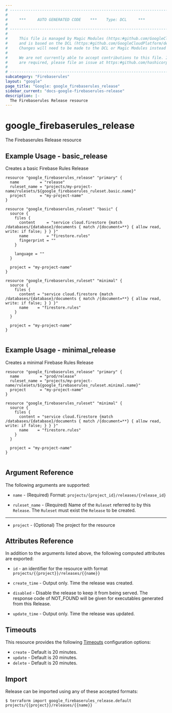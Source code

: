 ```yaml
---
# ----------------------------------------------------------------------------
#
#     ***     AUTO GENERATED CODE    ***    Type: DCL     ***
#
# ----------------------------------------------------------------------------
#
#     This file is managed by Magic Modules (https:#github.com/GoogleCloudPlatform/magic-modules)
#     and is based on the DCL (https:#github.com/GoogleCloudPlatform/declarative-resource-client-library).
#     Changes will need to be made to the DCL or Magic Modules instead of here.
#
#     We are not currently able to accept contributions to this file. If changes
#     are required, please file an issue at https:#github.com/hashicorp/terraform-provider-google/issues/new/choose
#
# ----------------------------------------------------------------------------
subcategory: "Firebaserules"
layout: "google"
page_title: "Google: google_firebaserules_release"
sidebar_current: "docs-google-firebaserules-release"
description: |-
  The Firebaserules Release resource
---
```


# google_firebaserules_release

The Firebaserules Release resource

## Example Usage - basic_release
Creates a basic Firebase Rules Release
```hcl
resource "google_firebaserules_release" "primary" {
  name         = "release"
  ruleset_name = "projects/my-project-name/rulesets/${google_firebaserules_ruleset.basic.name}"
  project      = "my-project-name"
}

resource "google_firebaserules_ruleset" "basic" {
  source {
    files {
      content     = "service cloud.firestore {match /databases/{database}/documents { match /{document=**} { allow read, write: if false; } } }"
      name        = "firestore.rules"
      fingerprint = ""
    }

    language = ""
  }

  project = "my-project-name"
}

resource "google_firebaserules_ruleset" "minimal" {
  source {
    files {
      content = "service cloud.firestore {match /databases/{database}/documents { match /{document=**} { allow read, write: if false; } } }"
      name    = "firestore.rules"
    }
  }

  project = "my-project-name"
}


```
## Example Usage - minimal_release
Creates a minimal Firebase Rules Release
```hcl
resource "google_firebaserules_release" "primary" {
  name         = "prod/release"
  ruleset_name = "projects/my-project-name/rulesets/${google_firebaserules_ruleset.minimal.name}"
  project      = "my-project-name"
}

resource "google_firebaserules_ruleset" "minimal" {
  source {
    files {
      content = "service cloud.firestore {match /databases/{database}/documents { match /{document=**} { allow read, write: if false; } } }"
      name    = "firestore.rules"
    }
  }

  project = "my-project-name"
}


```

## Argument Reference

The following arguments are supported:

* `name` -
  (Required)
  Format: `projects/{project_id}/releases/{release_id}`
  
* `ruleset_name` -
  (Required)
  Name of the `Ruleset` referred to by this `Release`. The `Ruleset` must exist the `Release` to be created.
  


- - -

* `project` -
  (Optional)
  The project for the resource
  


## Attributes Reference

In addition to the arguments listed above, the following computed attributes are exported:

* `id` - an identifier for the resource with format `projects/{{project}}/releases/{{name}}`

* `create_time` -
  Output only. Time the release was created.
  
* `disabled` -
  Disable the release to keep it from being served. The response code of NOT_FOUND will be given for executables generated from this Release.
  
* `update_time` -
  Output only. Time the release was updated.
  
## Timeouts

This resource provides the following
[Timeouts](/docs/configuration/resources.html#timeouts) configuration options:

- `create` - Default is 20 minutes.
- `update` - Default is 20 minutes.
- `delete` - Default is 20 minutes.

## Import

Release can be imported using any of these accepted formats:

```
$ terraform import google_firebaserules_release.default projects/{{project}}/releases/{{name}}
```



